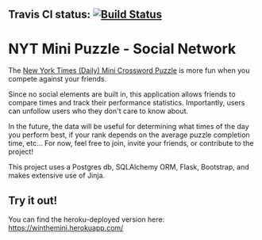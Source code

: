 ## Travis CI status: [![Build Status](https://travis-ci.org/j10sanders/crossword.svg?branch=master)](https://travis-ci.org/j10sanders/crossword)

# NYT Mini Puzzle - Social Network

The [New York Times (Daily) Mini Crossword Puzzle](http://www.nytimes.com/crosswords/game/mini) is more fun when you compete against your friends.

Since no social elements are built in, this application allows friends to compare times and track their performance statistics.  Importantly, users can unfollow users who they don't care to know about.

In the future, the data will be useful for determining what times of the day you perform best, if your rank depends on the average puzzle completion time, etc... 
For now, feel free to join, invite your friends, or contribute to the project!

This project uses a Postgres db, SQLAlchemy ORM, Flask, Bootstrap, and makes extensive use of Jinja.

## Try it out!
You can find the heroku-deployed version here: https://winthemini.herokuapp.com/


